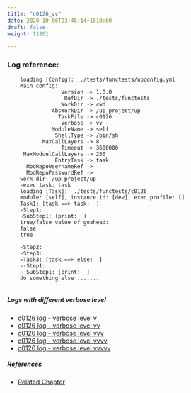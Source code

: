```yaml
---
title: "c0126_vv"
date: 2020-10-06T23:46:14+1010:00
draft: false
weight: 11261

---
```


### Log reference: <no value>

```
    loading [Config]:  ./tests/functests/upconfig.yml
    Main config:
                 Version -> 1.0.0
                  RefDir -> ./tests/functests
                 WorkDir -> cwd
              AbsWorkDir -> /up_project/up
                TaskFile -> c0126
                 Verbose -> vv
              ModuleName -> self
               ShellType -> /bin/sh
           MaxCallLayers -> 8
                 Timeout -> 3600000
     MaxModuelCallLayers -> 256
               EntryTask -> task
      ModRepoUsernameRef -> 
      ModRepoPasswordRef -> 
    work dir: /up_project/up
    -exec task: task
    loading [Task]:  ./tests/functests/c0126
    module: [self], instance id: [dev], exec profile: []
    Task1: [task ==> task:  ]
    -Step1:
    ~SubStep1: [print:  ]
    true/false value of goahead:
    false
    true
    
    -Step2:
    -Step3:
    =Task3: [task ==> else:  ]
    --Step1:
    ~~SubStep1: [print:  ]
    do something else .......
    
```

##### Logs with different verbose level
* [c0126 log - verbose level v](../../logs/c0126_v)
* [c0126 log - verbose level vv](../../logs/c0126_vv)
* [c0126 log - verbose level vvv](../../logs/c0126_vvv)
* [c0126 log - verbose level vvvv](../../logs/c0126_vvvv)
* [c0126 log - verbose level vvvvv](../../logs/c0126_vvvvv)

##### References
* [Related Chapter](../../flow-controll/c0126)
